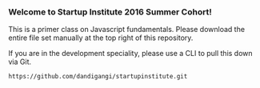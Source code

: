 ### Welcome to Startup Institute 2016 Summer Cohort!

This is a primer class on Javascript fundamentals. Please download the entire file set manually at the top right of this repository.

If you are in the development speciality, please use a CLI to pull this down via Git.

```
https://github.com/dandigangi/startupinstitute.git
```
